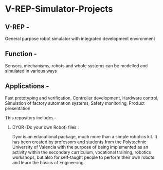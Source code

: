 # V-REP-Simulator-Projects

## V-REP - 
General purpose robot simulator with integrated development environment

## Function - 
Sensors, mechanisms, robots and whole systems can be modelled and simulated in various ways

## Applications - 
Fast prototyping and verification, 
Controller development, 
Hardware control,
Simulation of factory automation systems, 
Safety monitoring, 
Product presentation





This repository includes - 

1. DYOR (Do your own Robot) files : 

   Dyor is an educational package, much more than a simple robotics kit. It has been created by professors and students from the Polytechnic University of Valencia with the purpose of      being implemented as an activity within the secondary curriculum, vocational training, robotics workshops, but also for self-taught people to perform their own robots and learn the      basics of Engineering.
